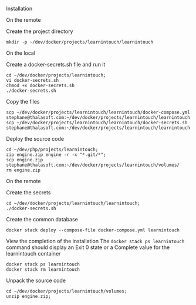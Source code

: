 Installation

On the remote

Create the project directory
```
mkdir -p ~/dev/docker/projects/learnintouch/learnintouch
```

On the local

Create a docker-secrets.sh file and run it
```
cd ~/dev/docker/projects/learnintouch;
vi docker-secrets.sh
chmod +x docker-secrets.sh
./docker-secrets.sh
```

Copy the files
```
scp ~/dev/docker/projects/learnintouch/learnintouch/docker-compose.yml stephane@thalasoft.com:~/dev/docker/projects/learnintouch/learnintouch
scp ~/dev/docker/projects/learnintouch/learnintouch/docker-secrets.sh stephane@thalasoft.com:~/dev/docker/projects/learnintouch/learnintouch
```

Deploy the source code
```
cd ~/dev/php/projects/learnintouch;
zip engine.zip engine -r -x "*.git/*";
scp engine.zip stephane@thalasoft.com:~/dev/docker/projects/learnintouch/volumes/
rm engine.zip
```

On the remote

Create the secrets
```
cd ~/dev/docker/projects/learnintouch/learnintouch;
./docker-secrets.sh
```

Create the common database
```
docker stack deploy --compose-file docker-compose.yml learnintouch
```

View the completion of the installation
The `docker stack ps learnintouch` command should display an Exit 0 state or a Complete value for the learnintouch container
```
docker stack ps learnintouch
docker stack rm learnintouch
```

Unpack the source code
```
cd ~/dev/docker/projects/learnintouch/volumes;
unzip engine.zip;
```

